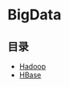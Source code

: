 #  BigData

## 目录

* [Hadoop](/study/BigData/Hadoop/README)
* [HBase](/study/BigData/HBase/README)

